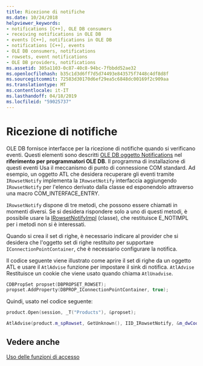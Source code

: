 ```yaml
---
title: Ricezione di notifiche
ms.date: 10/24/2018
helpviewer_keywords:
- notifications [C++], OLE DB consumers
- receiving notifications in OLE DB
- events [C++], notifications in OLE DB
- notifications [C++], events
- OLE DB consumers, notifications
- rowsets, event notifications
- OLE DB providers, notifications
ms.assetid: 305a1103-0c87-40c8-94bc-7fbbdd52ae32
ms.openlocfilehash: b35c1d3d6ff7d5d74493e843575f7448c4df8d8f
ms.sourcegitcommit: 72583d30170d6ef29ea5c6848dc00169f2c909aa
ms.translationtype: MT
ms.contentlocale: it-IT
ms.lasthandoff: 04/18/2019
ms.locfileid: "59025737"
---
```

# <a name="receiving-notifications"></a>Ricezione di notifiche

OLE DB fornisce interfacce per la ricezione di notifiche quando si verificano eventi. Questi elementi sono descritti [OLE DB oggetto Notifications](/previous-versions/windows/desktop/ms725406(v=vs.85)) nel **riferimento per programmatori OLE DB**. Il programma di installazione di questi eventi Usa il meccanismo di punto di connessione COM standard. Ad esempio, un oggetto ATL che desidera recuperare gli eventi tramite `IRowsetNotify` implementa la `IRowsetNotify` interfaccia aggiungendo `IRowsetNotify` per l'elenco derivato dalla classe ed esponendolo attraverso una macro COM_INTERFACE_ENTRY.

`IRowsetNotify` dispone di tre metodi, che possono essere chiamati in momenti diversi. Se si desidera rispondere solo a uno di questi metodi, è possibile usare la [IRowsetNotifyImpl](../../data/oledb/irowsetnotifyimpl-class.md) (classe), che restituisce E_NOTIMPL per i metodi non si è interessati.

Quando si crea il set di righe, è necessario indicare al provider che si desidera che l'oggetto set di righe restituito per supportare `IConnectionPointContainer`, che è necessario configurare la notifica.

Il codice seguente viene illustrato come aprire il set di righe da un oggetto ATL e usare il `AtlAdvise` funzione per impostare il sink di notifica. `AtlAdvise` Restituisce un cookie che viene usato quando chiama `AtlUnadvise`.

```cpp
CDBPropSet propset(DBPROPSET_ROWSET);
propset.AddProperty(DBPROP_IConnectionPointContainer, true);
```

Quindi, usato nel codice seguente:

```cpp
product.Open(session, _T("Products"), &propset);

AtlAdvise(product.m_spRowset, GetUnknown(), IID_IRowsetNotify, &m_dwCookie);
```

## <a name="see-also"></a>Vedere anche

[Uso delle funzioni di accesso](../../data/oledb/using-accessors.md)